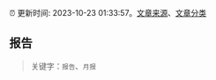 :alarm_clock: 更新时间: 2023-10-23 01:33:57。[文章来源](/README.md)、[文章分类](/TAGS.md)

## 报告


> 关键字：`报告`、`月报`



